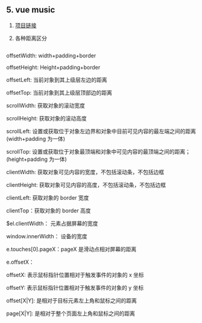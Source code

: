 ## 5. vue music

1. [项目链接](http://music.ncuxz.fun/#/recommend)

2. 各种距离区分

<img :src="$withBase('/assets/all-distance.png')">

offsetWidth: width+padding+border

offsetHeight: Height+padding+border

offsetLeft: 当前对象到其上级层左边的距离

offsetTop: 当前对象到其上级层顶部边的距离

scrollWidth: 获取对象的滚动宽度

scrollHeight: 获取对象的滚动高度

scrollLeft: 设置或获取位于对象左边界和对象中目前可见内容的最左端之间的距离(width+padding 为一体)

scrollTop: 设置或获取位于对象最顶端和对象中可见内容的最顶端之间的距离；(height+padding 为一体)

clientWidth: 获取对象可见内容的宽度，不包括滚动条，不包括边框

clientHeight: 获取对象可见内容的高度，不包括滚动条，不包括边框

clientLeft: 获取对象的 border 宽度

clientTop：获取对象的 border 高度

\$el.clientWidth： 元素占据屏幕的宽度

window.innerWidth： 设备的宽度

e.touches[0].pageX：pageX 是滑动点相对屏幕的距离

e.offsetX：

offsetX: 表示鼠标指针位置相对于触发事件的对象的 x 坐标

offsetY: 表示鼠标指针位置相对于触发事件的对象的 y 坐标

offset[X|Y]: 是相对于目标元素左上角和鼠标之间的距离

page[X|Y]: 是相对于整个页面左上角和鼠标之间的距离
